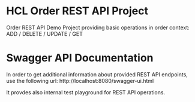 # HCL Order REST API Project
Order REST API Demo Project providing basic operations in order context: ADD / DELETE / UPDATE / GET

# Swagger API Documentation
In order to get additional information about provided REST API endpoints, use the following url:
http://localhost:8080/swagger-ui.html

It provdes also internal test playground for REST API operations.
